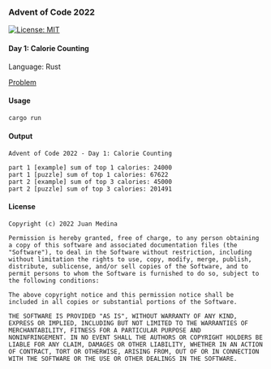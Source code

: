 ### Advent of Code 2022

[![License: MIT](https://img.shields.io/badge/License-MIT-yellow.svg)](https://opensource.org/licenses/MIT)

#### Day 1: Calorie Counting

Language: Rust

[Problem](https://adventofcode.com/2022/day/1)

#### Usage 

```bash
cargo run
```

#### Output

```
Advent of Code 2022 - Day 1: Calorie Counting

part 1 [example] sum of top 1 calories: 24000
part 1 [puzzle] sum of top 1 calories: 67622
part 2 [example] sum of top 3 calories: 45000
part 2 [puzzle] sum of top 3 calories: 201491
```

#### License

```
Copyright (c) 2022 Juan Medina

Permission is hereby granted, free of charge, to any person obtaining
a copy of this software and associated documentation files (the
"Software"), to deal in the Software without restriction, including
without limitation the rights to use, copy, modify, merge, publish,
distribute, sublicense, and/or sell copies of the Software, and to
permit persons to whom the Software is furnished to do so, subject to
the following conditions:

The above copyright notice and this permission notice shall be
included in all copies or substantial portions of the Software.

THE SOFTWARE IS PROVIDED "AS IS", WITHOUT WARRANTY OF ANY KIND,
EXPRESS OR IMPLIED, INCLUDING BUT NOT LIMITED TO THE WARRANTIES OF
MERCHANTABILITY, FITNESS FOR A PARTICULAR PURPOSE AND
NONINFRINGEMENT. IN NO EVENT SHALL THE AUTHORS OR COPYRIGHT HOLDERS BE
LIABLE FOR ANY CLAIM, DAMAGES OR OTHER LIABILITY, WHETHER IN AN ACTION
OF CONTRACT, TORT OR OTHERWISE, ARISING FROM, OUT OF OR IN CONNECTION
WITH THE SOFTWARE OR THE USE OR OTHER DEALINGS IN THE SOFTWARE.
```
